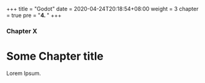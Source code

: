 +++
title = "Godot"
date = 2020-04-24T20:18:54+08:00
weight = 3
chapter = true
pre = "<b>4. </b>"
+++

### Chapter X

# Some Chapter title

Lorem Ipsum.